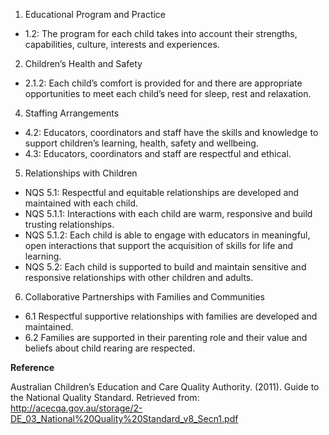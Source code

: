 1. Educational Program and Practice
 - 1.2: The program for each child takes into account their strengths, capabilities, culture, interests and experiences.
2. Children’s Health and Safety
 - 2.1.2: Each child’s comfort is provided for and there are appropriate opportunities to meet each child’s need for sleep, rest and relaxation.
4. Staffing Arrangements
 - 4.2: Educators, coordinators and staff have the skills and knowledge to support children’s learning, health, safety and wellbeing. 
 - 4.3: Educators, coordinators and staff are respectful and ethical.
5. Relationships with Children
 - NQS 5.1: Respectful and equitable relationships are developed and maintained with each child.
 - NQS 5.1.1: Interactions with each child are warm, responsive and build trusting relationships.
 - NQS 5.1.2: Each child is able to engage with educators in meaningful, open interactions that support the acquisition of skills for life and learning.
 - NQS 5.2: Each child is supported to build and maintain sensitive and responsive relationships with other children and adults.
6. Collaborative Partnerships with Families and Communities
 - 6.1 Respectful supportive relationships with families are developed and maintained.
 - 6.2 Families are supported in their parenting role and their value and beliefs about child rearing are respected.

**Reference**

Australian Children’s Education and Care Quality Authority. (2011). Guide to the National Quality Standard.
Retrieved from:
<http://acecqa.gov.au/storage/2-DE_03_National%20Quality%20Standard_v8_Secn1.pdf>
